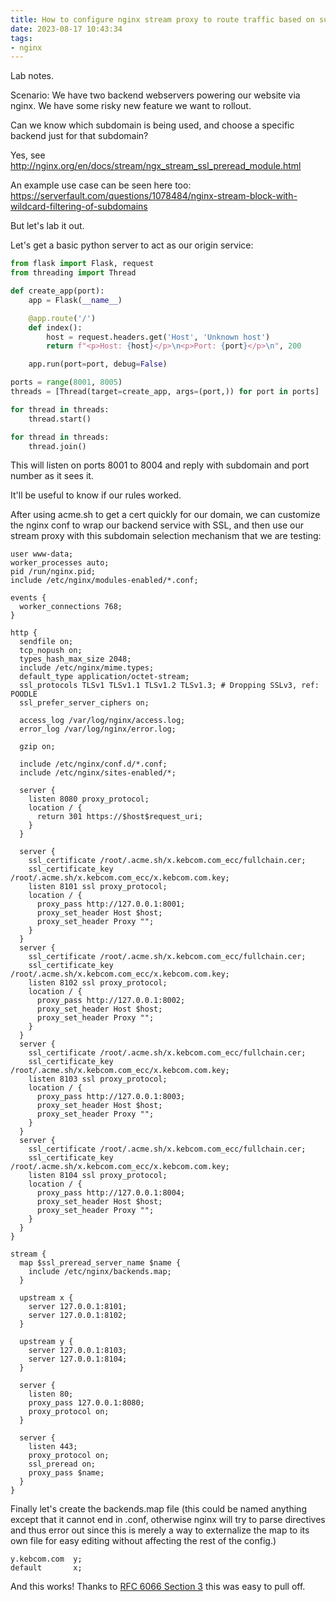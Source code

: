 ```yaml
---
title: How to configure nginx stream proxy to route traffic based on subdomain to different upstream backends
date: 2023-08-17 10:43:34
tags:
- nginx
---
```


Lab notes.

Scenario: We have two backend webservers powering our website via nginx. We have some risky new feature we want to rollout.

Can we know which subdomain is being used, and choose a specific backend just for that subdomain?

Yes, see http://nginx.org/en/docs/stream/ngx_stream_ssl_preread_module.html

An example use case can be seen here too: https://serverfault.com/questions/1078484/nginx-stream-block-with-wildcard-filtering-of-subdomains

But let's lab it out.

Let's get a basic python server to act as our origin service:

```python
from flask import Flask, request
from threading import Thread

def create_app(port):
    app = Flask(__name__)

    @app.route('/')
    def index():
        host = request.headers.get('Host', 'Unknown host')
        return f"<p>Host: {host}</p>\n<p>Port: {port}</p>\n", 200

    app.run(port=port, debug=False)

ports = range(8001, 8005)
threads = [Thread(target=create_app, args=(port,)) for port in ports]

for thread in threads:
    thread.start()

for thread in threads:
    thread.join()
```

This will listen on ports 8001 to 8004 and reply with subdomain and port number as it sees it.

It'll be useful to know if our rules worked.

After using acme.sh to get a cert quickly for our domain, we can customize the nginx conf to wrap our backend service with SSL, and then use our stream proxy with this subdomain selection mechanism that we are testing:

```
user www-data;
worker_processes auto;
pid /run/nginx.pid;
include /etc/nginx/modules-enabled/*.conf;

events {
  worker_connections 768;
}

http {
  sendfile on;
  tcp_nopush on;
  types_hash_max_size 2048;
  include /etc/nginx/mime.types;
  default_type application/octet-stream;
  ssl_protocols TLSv1 TLSv1.1 TLSv1.2 TLSv1.3; # Dropping SSLv3, ref: POODLE
  ssl_prefer_server_ciphers on;

  access_log /var/log/nginx/access.log;
  error_log /var/log/nginx/error.log;

  gzip on;

  include /etc/nginx/conf.d/*.conf;
  include /etc/nginx/sites-enabled/*;

  server {
    listen 8080 proxy_protocol;
    location / {
      return 301 https://$host$request_uri;
    }
  }

  server {
    ssl_certificate /root/.acme.sh/x.kebcom.com_ecc/fullchain.cer;
    ssl_certificate_key /root/.acme.sh/x.kebcom.com_ecc/x.kebcom.com.key;
    listen 8101 ssl proxy_protocol;
    location / {
      proxy_pass http://127.0.0.1:8001;
      proxy_set_header Host $host;
      proxy_set_header Proxy "";
    }
  }
  server {
    ssl_certificate /root/.acme.sh/x.kebcom.com_ecc/fullchain.cer;
    ssl_certificate_key /root/.acme.sh/x.kebcom.com_ecc/x.kebcom.com.key;
    listen 8102 ssl proxy_protocol;
    location / {
      proxy_pass http://127.0.0.1:8002;
      proxy_set_header Host $host;
      proxy_set_header Proxy "";
    }
  }
  server {
    ssl_certificate /root/.acme.sh/x.kebcom.com_ecc/fullchain.cer;
    ssl_certificate_key /root/.acme.sh/x.kebcom.com_ecc/x.kebcom.com.key;
    listen 8103 ssl proxy_protocol;
    location / {
      proxy_pass http://127.0.0.1:8003;
      proxy_set_header Host $host;
      proxy_set_header Proxy "";
    }
  }
  server {
    ssl_certificate /root/.acme.sh/x.kebcom.com_ecc/fullchain.cer;
    ssl_certificate_key /root/.acme.sh/x.kebcom.com_ecc/x.kebcom.com.key;
    listen 8104 ssl proxy_protocol;
    location / {
      proxy_pass http://127.0.0.1:8004;
      proxy_set_header Host $host;
      proxy_set_header Proxy "";
    }
  }
}

stream {
  map $ssl_preread_server_name $name {
    include /etc/nginx/backends.map;
  }

  upstream x {
    server 127.0.0.1:8101;
    server 127.0.0.1:8102;
  }

  upstream y {
    server 127.0.0.1:8103;
    server 127.0.0.1:8104;
  }

  server {
    listen 80;
    proxy_pass 127.0.0.1:8080;
    proxy_protocol on;
  }

  server {
    listen 443;
    proxy_protocol on;
    ssl_preread on;
    proxy_pass $name;
  }
}
```

Finally let's create the backends.map file (this could be named anything except that it cannot end in .conf, otherwise nginx will try to parse directives and thus error out since this is merely a way to externalize the map to its own file for easy editing without affecting the rest of the config.)

```
y.kebcom.com  y;
default       x;
```

And this works! Thanks to [RFC 6066 Section 3](https://datatracker.ietf.org/doc/html/rfc6066#section-3) this was easy to pull off.
